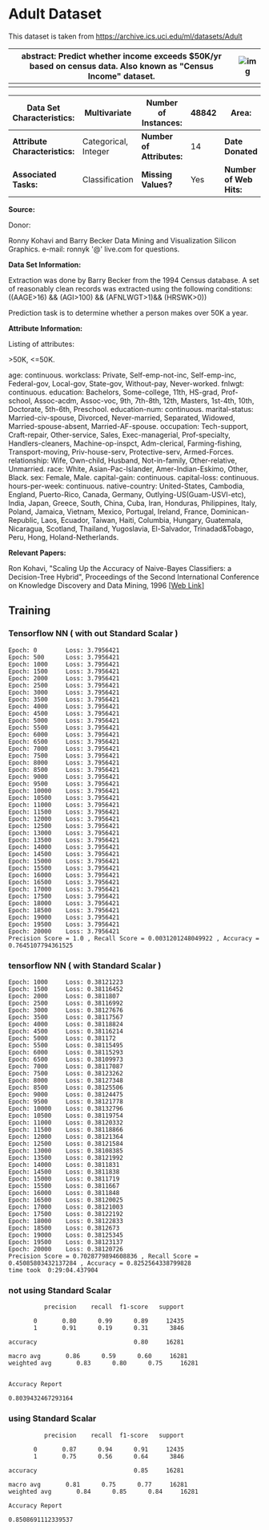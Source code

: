 # Adult Dataset

This dataset is taken from https://archive.ics.uci.edu/ml/datasets/Adult

| **abstract**: Predict whether income exceeds $50K/yr based on census data. Also known as "Census Income" dataset. | ![img](https://archive.ics.uci.edu/ml/assets/MLimages/Large2.jpg) |
| ------------------------------------------------------------ | ------------------------------------------------------------ |
|                                                              |                                                              |

| **Data Set Characteristics:**  | Multivariate         | **Number of Instances:**  | 48842 | **Area:**               | Social     |
| ------------------------------ | -------------------- | ------------------------- | ----- | ----------------------- | ---------- |
| **Attribute Characteristics:** | Categorical, Integer | **Number of Attributes:** | 14    | **Date Donated**        | 1996-05-01 |
| **Associated Tasks:**          | Classification       | **Missing Values?**       | Yes   | **Number of Web Hits:** | 1906418    |



**Source:**

Donor:

Ronny Kohavi and Barry Becker
Data Mining and Visualization
Silicon Graphics.
e-mail: ronnyk '@' live.com for questions.



**Data Set Information:**

Extraction was done by Barry Becker from the 1994 Census database. A set of reasonably clean records was extracted using the following conditions: ((AAGE>16) && (AGI>100) && (AFNLWGT>1)&& (HRSWK>0))

Prediction task is to determine whether a person makes over 50K a year.



**Attribute Information:**

Listing of attributes:

\>50K, <=50K.

age: continuous.
workclass: Private, Self-emp-not-inc, Self-emp-inc, Federal-gov, Local-gov, State-gov, Without-pay, Never-worked.
fnlwgt: continuous.
education: Bachelors, Some-college, 11th, HS-grad, Prof-school, Assoc-acdm, Assoc-voc, 9th, 7th-8th, 12th, Masters, 1st-4th, 10th, Doctorate, 5th-6th, Preschool.
education-num: continuous.
marital-status: Married-civ-spouse, Divorced, Never-married, Separated, Widowed, Married-spouse-absent, Married-AF-spouse.
occupation: Tech-support, Craft-repair, Other-service, Sales, Exec-managerial, Prof-specialty, Handlers-cleaners, Machine-op-inspct, Adm-clerical, Farming-fishing, Transport-moving, Priv-house-serv, Protective-serv, Armed-Forces.
relationship: Wife, Own-child, Husband, Not-in-family, Other-relative, Unmarried.
race: White, Asian-Pac-Islander, Amer-Indian-Eskimo, Other, Black.
sex: Female, Male.
capital-gain: continuous.
capital-loss: continuous.
hours-per-week: continuous.
native-country: United-States, Cambodia, England, Puerto-Rico, Canada, Germany, Outlying-US(Guam-USVI-etc), India, Japan, Greece, South, China, Cuba, Iran, Honduras, Philippines, Italy, Poland, Jamaica, Vietnam, Mexico, Portugal, Ireland, France, Dominican-Republic, Laos, Ecuador, Taiwan, Haiti, Columbia, Hungary, Guatemala, Nicaragua, Scotland, Thailand, Yugoslavia, El-Salvador, Trinadad&Tobago, Peru, Hong, Holand-Netherlands.

**Relevant Papers:**

Ron Kohavi, "Scaling Up the Accuracy of Naive-Bayes Classifiers: a Decision-Tree Hybrid", Proceedings of the Second International Conference on Knowledge Discovery and Data Mining, 1996
[[Web Link\]](http://robotics.stanford.edu/~ronnyk/nbtree.pdf)

## Training

### Tensorflow NN ( with out  Standard Scalar )

```
Epoch: 0        Loss: 3.7956421
Epoch: 500      Loss: 3.7956421
Epoch: 1000     Loss: 3.7956421
Epoch: 1500     Loss: 3.7956421
Epoch: 2000     Loss: 3.7956421
Epoch: 2500     Loss: 3.7956421
Epoch: 3000     Loss: 3.7956421
Epoch: 3500     Loss: 3.7956421
Epoch: 4000     Loss: 3.7956421
Epoch: 4500     Loss: 3.7956421
Epoch: 5000     Loss: 3.7956421
Epoch: 5500     Loss: 3.7956421
Epoch: 6000     Loss: 3.7956421
Epoch: 6500     Loss: 3.7956421
Epoch: 7000     Loss: 3.7956421
Epoch: 7500     Loss: 3.7956421
Epoch: 8000     Loss: 3.7956421
Epoch: 8500     Loss: 3.7956421
Epoch: 9000     Loss: 3.7956421
Epoch: 9500     Loss: 3.7956421
Epoch: 10000    Loss: 3.7956421
Epoch: 10500    Loss: 3.7956421
Epoch: 11000    Loss: 3.7956421
Epoch: 11500    Loss: 3.7956421
Epoch: 12000    Loss: 3.7956421
Epoch: 12500    Loss: 3.7956421
Epoch: 13000    Loss: 3.7956421
Epoch: 13500    Loss: 3.7956421
Epoch: 14000    Loss: 3.7956421
Epoch: 14500    Loss: 3.7956421
Epoch: 15000    Loss: 3.7956421
Epoch: 15500    Loss: 3.7956421
Epoch: 16000    Loss: 3.7956421
Epoch: 16500    Loss: 3.7956421
Epoch: 17000    Loss: 3.7956421
Epoch: 17500    Loss: 3.7956421
Epoch: 18000    Loss: 3.7956421
Epoch: 18500    Loss: 3.7956421
Epoch: 19000    Loss: 3.7956421
Epoch: 19500    Loss: 3.7956421
Epoch: 20000    Loss: 3.7956421
Precision Score = 1.0 , Recall Score = 0.0031201248049922 , Accuracy = 0.7645107794361525
```

### tensorflow NN ( with Standard Scalar )

```
Epoch: 1000     Loss: 0.38121223
Epoch: 1500     Loss: 0.38116452
Epoch: 2000     Loss: 0.3811807
Epoch: 2500     Loss: 0.38116992
Epoch: 3000     Loss: 0.38127676
Epoch: 3500     Loss: 0.38117567
Epoch: 4000     Loss: 0.38118824
Epoch: 4500     Loss: 0.38116214
Epoch: 5000     Loss: 0.381172
Epoch: 5500     Loss: 0.38115495
Epoch: 6000     Loss: 0.38115293
Epoch: 6500     Loss: 0.38109973
Epoch: 7000     Loss: 0.38117087
Epoch: 7500     Loss: 0.38123262
Epoch: 8000     Loss: 0.38127348
Epoch: 8500     Loss: 0.38125506
Epoch: 9000     Loss: 0.38124475
Epoch: 9500     Loss: 0.38121778
Epoch: 10000    Loss: 0.38132796
Epoch: 10500    Loss: 0.38119754
Epoch: 11000    Loss: 0.38120332
Epoch: 11500    Loss: 0.38118866
Epoch: 12000    Loss: 0.38121364
Epoch: 12500    Loss: 0.38121584
Epoch: 13000    Loss: 0.38108385
Epoch: 13500    Loss: 0.38121992
Epoch: 14000    Loss: 0.3811831
Epoch: 14500    Loss: 0.3811838
Epoch: 15000    Loss: 0.3811719
Epoch: 15500    Loss: 0.3811667
Epoch: 16000    Loss: 0.3811848
Epoch: 16500    Loss: 0.38120025
Epoch: 17000    Loss: 0.38121003
Epoch: 17500    Loss: 0.38122192
Epoch: 18000    Loss: 0.38122833
Epoch: 18500    Loss: 0.3812673
Epoch: 19000    Loss: 0.38125345
Epoch: 19500    Loss: 0.38123137
Epoch: 20000    Loss: 0.38120726
Precision Score = 0.7028779894608836 , Recall Score = 0.45085803432137284 , Accuracy = 0.8252564338799828
time took  0:29:04.437904
```



### not using Standard Scalar

              precision    recall  f1-score   support
    
           0       0.80      0.99      0.89     12435
           1       0.91      0.19      0.31      3846
    
    accuracy                           0.80     16281
    
    macro avg       0.86      0.59      0.60     16281
    weighted avg       0.83      0.80      0.75     16281
    
    
    Accuracy Report
    
    0.8039432467293164
  

### using Standard Scalar

              precision    recall  f1-score   support
    
           0       0.87      0.94      0.91     12435
           1       0.75      0.56      0.64      3846
    
    accuracy                           0.85     16281
    
    macro avg       0.81      0.75      0.77     16281
    weighted avg       0.84      0.85      0.84     16281
    
    Accuracy Report
    
    0.8508691112339537


